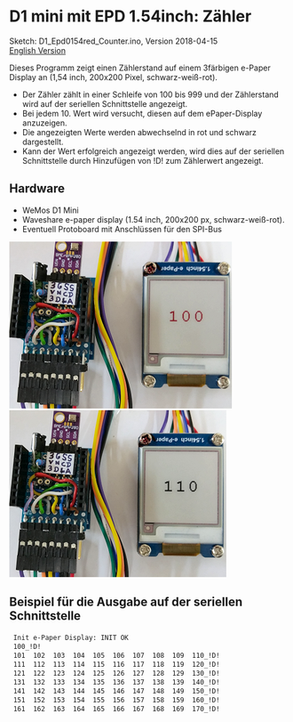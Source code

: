 # D1 mini mit EPD 1.54inch: Z&auml;hler
Sketch: D1_Epd0154red_Counter.ino, Version 2018-04-15      
[English Version](./README.md "English Version")   

Dieses Programm zeigt einen Z&auml;hlerstand auf einem 3f&auml;rbigen e-Paper Display an (1,54 inch, 200x200 Pixel, schwarz-wei&szlig;-rot).
* Der Z&auml;hler z&auml;hlt in einer Schleife von 100 bis 999 und der Z&auml;hlerstand wird auf der seriellen Schnittstelle angezeigt.
* Bei jedem 10. Wert wird versucht, diesen auf dem ePaper-Display anzuzeigen.
* Die angezeigten Werte werden abwechselnd in rot und schwarz dargestellt.
* Kann der Wert erfolgreich angezeigt werden, wird dies auf der seriellen Schnittstelle durch Hinzuf&uuml;gen von !D! zum Z&auml;hlerwert angezeigt.

## Hardware
* WeMos D1 Mini
* Waveshare e-paper display (1.54 inch, 200x200 px, schwarz-wei&szlig;-rot).
* Eventuell Protoboard mit Anschl&uuml;ssen f&uuml;r den SPI-Bus

![D1 epd0154red Counter](./images/D1_epd0154red_counter100.png "D1mini mit ePaper display 1,54inch Counter") ![D1 epd0154red Counter](./images/D1_epd0154red_counter110.png "D1mini mit ePaper display 1,54inch Counter")   

## Beispiel f&uuml;r die Ausgabe auf der seriellen Schnittstelle

```
 Init e-Paper Display: INIT OK
 100_!D!
 101  102  103  104  105  106  107  108  109  110_!D!
 111  112  113  114  115  116  117  118  119  120_!D!
 121  122  123  124  125  126  127  128  129  130_!D!
 131  132  133  134  135  136  137  138  139  140_!D!
 141  142  143  144  145  146  147  148  149  150_!D!
 151  152  153  154  155  156  157  158  159  160_!D!
 161  162  163  164  165  166  167  168  169  170_!D!
```

